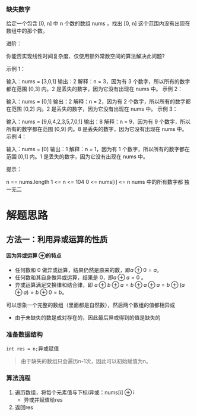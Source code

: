### 缺失数字

给定一个包含 [0, n] 中 n 个数的数组 nums ，找出 [0, n] 这个范围内没有出现在数组中的那个数。

 

进阶：

你能否实现线性时间复杂度、仅使用额外常数空间的算法解决此问题?


示例 1：

输入：nums = [3,0,1]
输出：2
解释：n = 3，因为有 3 个数字，所以所有的数字都在范围 [0,3] 内。2 是丢失的数字，因为它没有出现在 nums 中。
示例 2：

输入：nums = [0,1]
输出：2
解释：n = 2，因为有 2 个数字，所以所有的数字都在范围 [0,2] 内。2 是丢失的数字，因为它没有出现在 nums 中。
示例 3：

输入：nums = [9,6,4,2,3,5,7,0,1]
输出：8
解释：n = 9，因为有 9 个数字，所以所有的数字都在范围 [0,9] 内。8 是丢失的数字，因为它没有出现在 nums 中。
示例 4：

输入：nums = [0]
输出：1
解释：n = 1，因为有 1 个数字，所以所有的数字都在范围 [0,1] 内。1 是丢失的数字，因为它没有出现在 nums 中。


提示：

n == nums.length
1 <= n <= 104
0 <= nums[i] <= n
nums 中的所有数字都 独一无二

# 解题思路

## 方法一：利用异或运算的性质

#### 因为异或运算 $\oplus$的特点

- 任何数和 0 做异或运算，结果仍然是原来的数，即$a \oplus 0=a$。
- 任何数和其自身做异或运算，结果是 0，即$a \oplus a=0$ 。
- 异或运算满足交换律和结合律，即 $a \oplus b \oplus a=b \oplus a \oplus a=b \oplus (a \oplus a)=b \oplus0=b$。

可以想象一个完整的数组（里面都是自然数），然后两个数组的值都相异或

- 由于未缺失的数是成对存在的，因此最后异或得到的值是缺失的

### 准备数据结构

`int res = n;`异或赋值

> 由于缺失的数组只会遍历n-1次，因此可以初始赋值为n。

### 算法流程

1. 遍历数组，将每个元素值与下标i异或：nums[i] ⊕ i
   - 异或并赋值给res
2. 返回res
